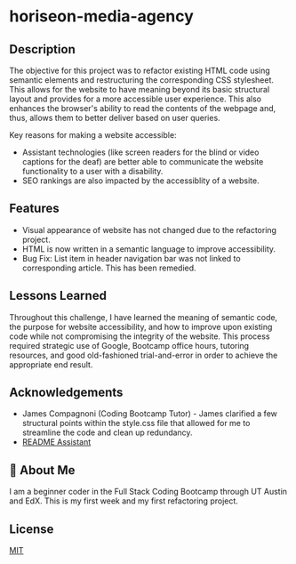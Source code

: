 # horiseon-media-agency

## Description

The objective for this project was to refactor existing HTML code using semantic elements and restructuring the corresponding CSS stylesheet. This allows for the website to have meaning beyond its basic structural layout and provides for a more accessible user experience. This also enhances the browser's ability to read the contents of the webpage and, thus, allows them to better deliver based on user queries. 

Key reasons for making a website accessible:
- Assistant technologies (like screen readers for the blind or video captions for the deaf) are better able to communicate the website functionality to a user with a disability.
- SEO rankings are also impacted by the accessiblity of a website.


## Features

- Visual appearance of website has not changed due to the refactoring project.
- HTML is now written in a semantic language to improve accessibility.
- Bug Fix: List item in header navigation bar was not linked to corresponding article. This has been remedied.


## Lessons Learned
Throughout this challenge, I have learned the meaning of semantic code, the purpose for website accessibility, and how to improve upon existing code while not compromising the integrity of the website. This process required strategic use of Google, Bootcamp office hours, tutoring resources, and good old-fashioned trial-and-error in order to achieve the appropriate end result.


## Acknowledgements

- James Compagnoni (Coding Bootcamp Tutor) - James clarified a few structural points within the style.css file that allowed for me to streamline the code and clean up redundancy.
- [README Assistant](https://readme.so/)


## 🚀 About Me

I am a beginner coder in the Full Stack Coding Bootcamp through UT Austin and EdX. This is my first week and my first refactoring project.


## License

[MIT](https://choosealicense.com/licenses/mit/)